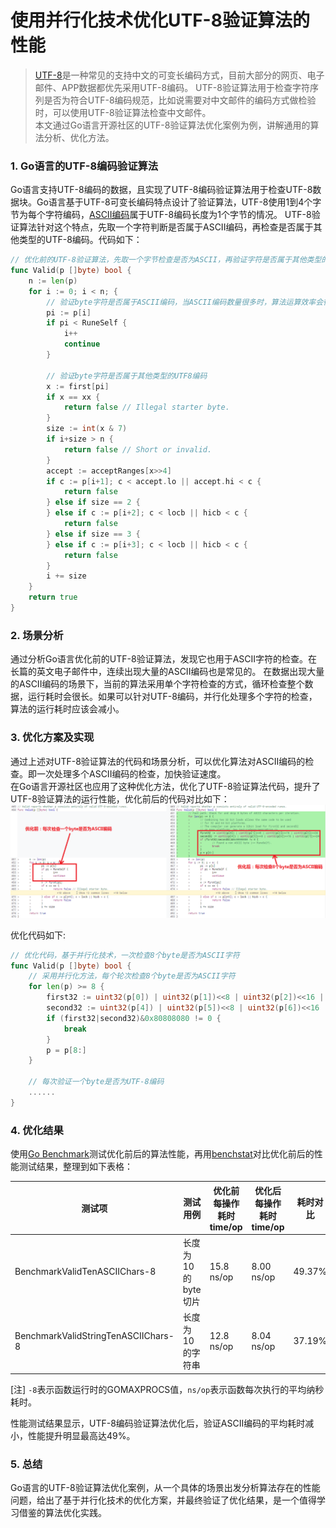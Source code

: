 # 使用并行化技术优化UTF-8验证算法的性能
> [UTF-8](https://zh.wikipedia.org/wiki/UTF-8)是一种常见的支持中文的可变长编码方式，目前大部分的网页、电子邮件、APP数据都优先采用UTF-8编码。
UTF-8验证算法用于检查字符序列是否为符合UTF-8编码规范，比如说需要对中文邮件的编码方式做检验时，可以使用UTF-8验证算法检查中文邮件。   
> 本文通过Go语言开源社区的UTF-8验证算法优化案例为例，讲解通用的算法分析、优化方法。

### 1. Go语言的UTF-8编码验证算法
Go语言支持UTF-8编码的数据，且实现了UTF-8编码验证算法用于检查UTF-8数据块。Go语言基于UTF-8可变长编码特点设计了验证算法，UTF-8使用1到4个字节为每个字符编码，[ASCII编码](https://zh.wikipedia.org/wiki/ASCII)属于UTF-8编码长度为1个字节的情况。
UTF-8验证算法针对这个特点，先取一个字符判断是否属于ASCII编码，再检查是否属于其他类型的UTF-8编码。代码如下：
```go 
// 优化前的UTF-8验证算法，先取一个字节检查是否为ASCII，再验证字符是否属于其他类型的UTF-8编码
func Valid(p []byte) bool {
	n := len(p)
	for i := 0; i < n; {
		// 验证byte字符是否属于ASCII编码，当ASCII编码数量很多时，算法运算效率会很慢。
		pi := p[i]
		if pi < RuneSelf { 
			i++
			continue
		} 
		
		// 验证byte字符是否属于其他类型的UTF8编码
		x := first[pi]
		if x == xx {
			return false // Illegal starter byte.
		}
		size := int(x & 7)
		if i+size > n {
			return false // Short or invalid.
		}
		accept := acceptRanges[x>>4]
		if c := p[i+1]; c < accept.lo || accept.hi < c {
			return false
		} else if size == 2 {
		} else if c := p[i+2]; c < locb || hicb < c {
			return false
		} else if size == 3 {
		} else if c := p[i+3]; c < locb || hicb < c {
			return false
		}
		i += size
	}
	return true
}
```

### 2. 场景分析
通过分析Go语言优化前的UTF-8验证算法，发现它也用于ASCII字符的检查。在长篇的英文电子邮件中，连续出现大量的ASCII编码也是常见的。
在数据出现大量的ASCII编码的场景下，当前的算法采用单个字符检查的方式，循环检查整个数据，运行耗时会很长。如果可以针对UTF-8编码，并行化处理多个字符的检查，算法的运行耗时应该会减小。

### 3. 优化方案及实现
通过上述对UTF-8验证算法的代码和场景分析，可以优化算法对ASCII编码的检查。即一次处理多个ASCII编码的检查，加快验证速度。  
在Go语言开源社区也应用了这种优化方法，优化了UTF-8验证算法代码，提升了UTF-8验证算法的运行性能，优化前后的代码对比如下：
![image](images/cl-228823-optCompare.PNG)

优化代码如下:
```go
// 优化代码，基于并行化技术，一次检查8个byte是否为ASCII字符
func Valid(p []byte) bool {
	// 采用并行化方法，每个轮次检查8个byte是否为ASCII字符
	for len(p) >= 8 {
		first32 := uint32(p[0]) | uint32(p[1])<<8 | uint32(p[2])<<16 | uint32(p[3])<<24
		second32 := uint32(p[4]) | uint32(p[5])<<8 | uint32(p[6])<<16 | uint32(p[7])<<24
		if (first32|second32)&0x80808080 != 0 {
			break
		}
		p = p[8:]
	}
	
	// 每次验证一个byte是否为UTF-8编码
	......
}
```

### 4. 优化结果
使用[Go Benchmark](https://golang.org/pkg/testing/)测试优化前后的算法性能，再用[benchstat](https://godoc.org/golang.org/x/perf/cmd/benchstat)对比优化前后的性能测试结果，整理到如下表格： 

测试项 | 测试用例 |优化前每操作耗时 time/op |	优化后每操作耗时 time/op | 耗时对比
---|---|---|---|---|
BenchmarkValidTenASCIIChars-8 | 长度为10的byte切片 | 15.8 ns/op | 8.00 ns/op | 49.37%
BenchmarkValidStringTenASCIIChars-8 | 长度为10的字符串 | 12.8 ns/op | 8.04 ns/op | 37.19%

[注] `-8`表示函数运行时的GOMAXPROCS值，`ns/op`表示函数每次执行的平均纳秒耗时。

性能测试结果显示，UTF-8编码验证算法优化后，验证ASCII编码的平均耗时减小，性能提升明显最高达49%。

### 5. 总结
Go语言的UTF-8验证算法优化案例，从一个具体的场景出发分析算法存在的性能问题，给出了基于并行化技术的优化方案，并最终验证了优化结果，是一个值得学习借鉴的算法优化实践。
